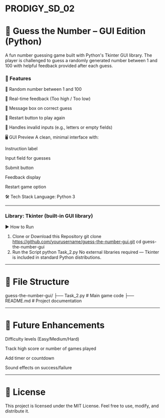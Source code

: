 # PRODIGY_SD_02

# 🎯 Guess the Number – GUI Edition (Python)
A fun number guessing game built with Python's Tkinter GUI library. The player is challenged to guess a randomly generated number between 1 and 100 with helpful feedback provided after each guess.

### 📌 Features
🔢 Random number between 1 and 100

🧠 Real-time feedback (Too high / Too low)

🎉 Message box on correct guess

🔄 Restart button to play again

🚫 Handles invalid inputs (e.g., letters or empty fields)

🖥️ GUI Preview
A clean, minimal interface with:

Instruction label

Input field for guesses

Submit button

Feedback display

Restart game option

🛠️ Tech Stack
Language: Python 3

---

### Library: Tkinter (built-in GUI library)

▶️ How to Run
1. Clone or Download this Repository
git clone https://github.com/yourusername/guess-the-number-gui.git
cd guess-the-number-gui
2. Run the Script
python Task_2.py
No external libraries required — Tkinter is included in standard Python distributions.

---

# 📂 File Structure
guess-the-number-gui/
├── Task_2.py   # Main game code
├── README.md                 # Project documentation

---

# 🤔 Future Enhancements
Difficulty levels (Easy/Medium/Hard)

Track high score or number of games played

Add timer or countdown

Sound effects on success/failure

---

# 📃 License
This project is licensed under the MIT License. Feel free to use, modify, and distribute it.
